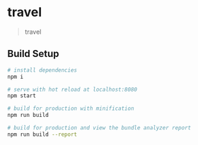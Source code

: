 # travel
>travel
## Build Setup

``` bash
# install dependencies
npm i

# serve with hot reload at localhost:8080
npm start

# build for production with minification
npm run build

# build for production and view the bundle analyzer report
npm run build --report
```
